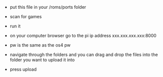 - put this file in your /roms/ports folder
- scan for games
- run it
- on your computer browser go to the pi ip address xxx.xxx.xxx.xxx:8000
- pw is the same as the os4 pw

- navigate through the folders and you can drag and drop the files into the folder you want to upload it into
- press upload
